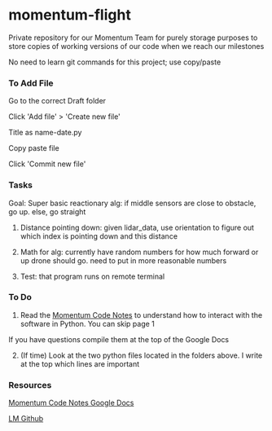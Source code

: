# momentum-flight

Private repository for our Momentum Team for purely storage purposes to store copies of working versions of our code when we reach our milestones

No need to learn git commands for this project; use copy/paste

### To Add File ###
Go to the correct Draft folder

Click 'Add file' > 'Create new file'

Title as name-date.py

Copy paste file

Click 'Commit new file'

### Tasks ###
Goal: Super basic reactionary alg: if middle sensors are close to obstacle, go up. else, go straight

1. Distance pointing down: given lidar_data, use orientation to figure out which index is pointing down and this distance

2. Math for alg: currently have random numbers for how much forward or up drone should go. need to put in more reasonable numbers

3. Test: that program runs on remote terminal

### To Do ###
1. Read the [Momentum Code Notes](https://docs.google.com/document/d/190yfrauW1Njj7F8keZMDoK98A8mNPiVudUl6i1_pmwU/edit?usp=sharing) to understand how to interact with the software in Python. You can skip page 1 

If you have questions compile them at the top of the Google Docs

2. (If time) Look at the two python files located in the folders above. I write at the top which lines are important 

### Resources ###
[Momentum Code Notes Google Docs](https://docs.google.com/document/d/190yfrauW1Njj7F8keZMDoK98A8mNPiVudUl6i1_pmwU/edit?usp=sharing)

[LM Github](https://github.com/katabeta/lm-mit-momentum)

